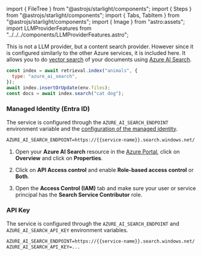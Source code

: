 import { FileTree } from "@astrojs/starlight/components";
import { Steps } from "@astrojs/starlight/components";
import { Tabs, TabItem } from "@astrojs/starlight/components";
import { Image } from "astro:assets";
import LLMProviderFeatures from "../../../components/LLMProviderFeatures.astro";

This is not a LLM provider, but a content search provider. However since it is configured similarly to the other Azure services,
it is included here. It allows you to do [vector search](/genaiscript/reference/scripts/vector-search) of your documents
using [Azure AI Search](https://learn.microsoft.com/en-us/azure/search/search-what-is-azure-search).

```js "azure_search:"
const index = await retrieval.index("animals", {
  type: "azure_ai_search",
});
await index.insertOrUpdate(env.files);
const docs = await index.search("cat dog");
```

### Managed Identity (Entra ID)

The service is configured through the `AZURE_AI_SEARCH_ENDPOINT` environment variable
and the [configuration of the managed identity](https://learn.microsoft.com/en-us/azure/search/search-security-rbac?tabs=roles-portal-admin%2Croles-portal%2Croles-portal-query%2Ctest-portal%2Ccustom-role-portal).

```txt
AZURE_AI_SEARCH_ENDPOINT=https://{{service-name}}.search.windows.net/
```

<Steps>

<ol>

<li>

Open your **Azure AI Search** resource in the [Azure Portal](https://portal.azure.com),
click on **Overview** and click on **Properties**.

</li>

<li>

Click on **API Access control** and enable **Role-based access control** or **Both**.

</li>

<li>

Open the **Access Control (IAM)** tab and make sure your user
or service principal has the **Search Service Contributor** role.

</li>

</ol>

</Steps>

### API Key

The service is configured through the `AZURE_AI_SEARCH_ENDPOINT` and `AZURE_AI_SEARCH_API_KEY` environment variables.

```txt
AZURE_AI_SEARCH_ENDPOINT=https://{{service-name}}.search.windows.net/
AZURE_AI_SEARCH_API_KEY=...
```